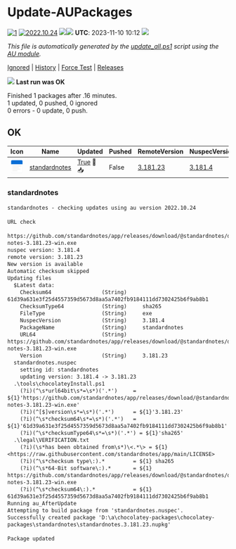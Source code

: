# Update-AUPackages
[![1](https://img.shields.io/badge/AU%20packages-1-red.svg)](#ok)
[![2022.10.24](https://img.shields.io/badge/AU-2022.10.24-blue.svg)](https://www.powershellgallery.com/packages/AU)
[![](http://transparent-favicon.info/favicon.ico)](#)[![](http://transparent-favicon.info/favicon.ico)](#)
**UTC**: 2023-11-10 10:12 [![](http://transparent-favicon.info/favicon.ico)](#) [](https://github.com/)

_This file is automatically generated by the [update_all.ps1](https://github.com/majkinetor/au-packages-template/blob/master/update_all.ps1) script using the [AU module](https://github.com/majkinetor/au)._

[Ignored](#ignored) | [History](#update-history) | [Force Test](https://gist.github.com/) | [Releases](https://github.com//tags)

<img src='https://cdn.jsdelivr.net/gh/majkinetor/au@master/AU/Plugins/Report/r_ok.png' width='24'> **Last run was OK**

Finished 1 packages after .16 minutes.  
1 updated, 0 pushed, 0 ignored  
0 errors - 0 update, 0 push.  


## OK


|Icon|Name|Updated|Pushed|RemoteVersion|NuspecVersion|
|---|---|---|---|---|---|
|<img src="https://raw.githubusercontent.com/standardnotes/app/main/packages/desktop/build/icon/Icon-512x512.png" width="32" height="32"/>|[standardnotes](https://chocolatey.org/packages/standardnotes/3.181.23)|[True](#standardnotes) &#x1F538; &#x1F4E5;|False|[3.181.23](https://standardnotes.com)|[3.181.4](https://github.com/USERNAME/REPOSITORY-NAME/tree/master/automatic/standardnotes)|


### standardnotes



```
standardnotes - checking updates using au version 2022.10.24

URL check
  https://github.com/standardnotes/app/releases/download/@standardnotes/desktop@3.181.23/standard-notes-3.181.23-win.exe
nuspec version: 3.181.4
remote version: 3.181.23
New version is available
Automatic checksum skipped
Updating files
  $Latest data:
    Checksum64                (String)     61d39a631e3f25d4557359d5673d8aa5a7402fb9184111dd7302425b6f9ab8b1
    ChecksumType64            (String)     sha265
    FileType                  (String)     exe
    NuspecVersion             (String)     3.181.4
    PackageName               (String)     standardnotes
    URL64                     (String)     https://github.com/standardnotes/app/releases/download/@standardnotes/desktop@3.181.23/standard-notes-3.181.23-win.exe
    Version                   (String)     3.181.23
  standardnotes.nuspec
    setting id: standardnotes
    updating version: 3.181.4 -> 3.181.23
  .\tools\chocolateyInstall.ps1
    (?i)(^\s*url64bit\s*=\s*)('.*')     = ${1}'https://github.com/standardnotes/app/releases/download/@standardnotes/desktop@3.181.23/standard-notes-3.181.23-win.exe'
    (?i)(^[$]version\s*=\s*)('.*')      = ${1}'3.181.23'
    (?i)(^\s*checksum64\s*=\s*)('.*')   = ${1}'61d39a631e3f25d4557359d5673d8aa5a7402fb9184111dd7302425b6f9ab8b1'
    (?i)(^\s*checksumType64\s*=\s*)('.*') = ${1}'sha265'
  .\legal\VERIFICATION.txt
    (?i)(\s*has been obtained from\s*)\<.*\> = ${1}<https://raw.githubusercontent.com/standardnotes/app/main/LICENSE>
    (?i)(^\s*checksum type\:).*         = ${1} sha265
    (?i)(^\s*64-Bit software\:).*       = ${1} https://github.com/standardnotes/app/releases/download/@standardnotes/desktop@3.181.23/standard-notes-3.181.23-win.exe
    (?i)(^\s*checksum64\:).*            = ${1} 61d39a631e3f25d4557359d5673d8aa5a7402fb9184111dd7302425b6f9ab8b1
Running au_AfterUpdate
Attempting to build package from 'standardnotes.nuspec'.
Successfully created package 'D:\a\chocolatey-packages\chocolatey-packages\standardnotes\standardnotes.3.181.23.nupkg'

Package updated
```

